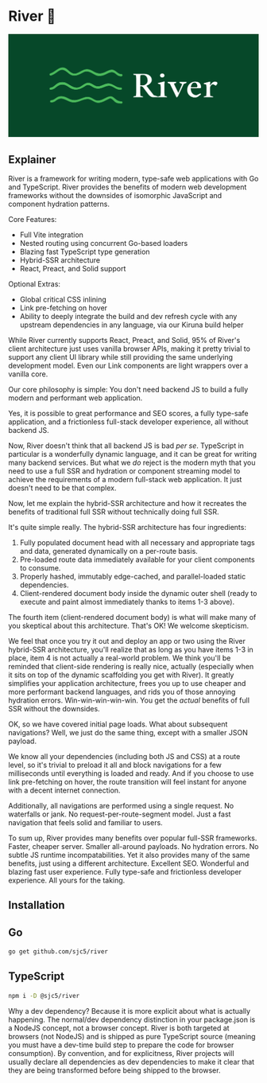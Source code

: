 # River 🛶

<img src="/river-banner.webp" alt="River logo banner">

## Explainer

River is a framework for writing modern, type-safe web applications with Go and
TypeScript. River provides the benefits of modern web development frameworks
without the downsides of isomorphic JavaScript and component hydration patterns.

Core Features:

- Full Vite integration
- Nested routing using concurrent Go-based loaders
- Blazing fast TypeScript type generation
- Hybrid-SSR architecture
- React, Preact, and Solid support

Optional Extras:

- Global critical CSS inlining
- Link pre-fetching on hover
- Ability to deeply integrate the build and dev refresh cycle with any upstream
  dependencies in any language, via our Kiruna build helper

While River currently supports React, Preact, and Solid, 95% of River's client
architecture just uses vanilla browser APIs, making it pretty trivial to support
any client UI library while still providing the same underlying development
model. Even our Link components are light wrappers over a vanilla core.

Our core philosophy is simple: You don't need backend JS to build a fully modern
and performant web application.

Yes, it is possible to great performance and SEO scores, a fully type-safe
application, and a frictionless full-stack developer experience, all without
backend JS.

Now, River doesn't think that all backend JS is bad _per se_. TypeScript in
particular is a wonderfully dynamic language, and it can be great for writing
many backend services. But what we _do_ reject is the modern myth that you need
to use a full SSR and hydration or component streaming model to achieve the
requirements of a modern full-stack web application. It just doesn't need to be
that complex.

Now, let me explain the hybrid-SSR architecture and how it recreates the
benefits of traditional full SSR without technically doing full SSR.

It's quite simple really. The hybrid-SSR architecture has four ingredients:

1. Fully populated document head with all necessary and appropriate tags and
   data, generated dynamically on a per-route basis.
2. Pre-loaded route data immediately available for your client components to
   consume.
3. Properly hashed, immutably edge-cached, and parallel-loaded static
   dependencies.
4. Client-rendered document body inside the dynamic outer shell (ready to
   execute and paint almost immediately thanks to items 1-3 above).

The fourth item (client-rendered document body) is what will make many of you
skeptical about this architecture. That's OK! We welcome skepticism.

We feel that once you try it out and deploy an app or two using the River
hybrid-SSR architecture, you'll realize that as long as you have items 1-3 in
place, item 4 is not actually a real-world problem. We think you'll be reminded
that client-side rendering is really nice, actually (especially when it sits on
top of the dynamic scaffolding you get with River). It greatly simplifies your
application architecture, frees you up to use cheaper and more performant
backend languages, and rids you of those annoying hydration errors.
Win-win-win-win-win. You get the _actual_ benefits of full SSR without the
downsides.

OK, so we have covered initial page loads. What about subsequent navigations?
Well, we just do the same thing, except with a smaller JSON payload.

We know all your dependencies (including both JS and CSS) at a route level, so
it's trivial to preload it all and block navigations for a few milliseconds
until everything is loaded and ready. And if you choose to use link pre-fetching
on hover, the route transition will feel instant for anyone with a decent
internet connection.

Additionally, all navigations are performed using a single request. No
waterfalls or jank. No request-per-route-segment model. Just a fast navigation
that feels solid and familiar to users.

To sum up, River provides many benefits over popular full-SSR frameworks.
Faster, cheaper server. Smaller all-around payloads. No hydration errors. No
subtle JS runtime incompatabilities. Yet it also provides many of the same
benefits, just using a different architecture. Excellent SEO. Wonderful and
blazing fast user experience. Fully type-safe and frictionless developer
experience. All yours for the taking.

## Installation

## Go

```sh
go get github.com/sjc5/river
```

## TypeScript

```sh
npm i -D @sjc5/river
```

Why a dev dependency? Because it is more explicit about what is actually
happening. The normal/dev dependency distinction in your package.json is a
NodeJS concept, not a browser concept. River is both targeted at browsers (not
NodeJS) and is shipped as pure TypeScript source (meaning you must have a
dev-time build step to prepare the code for browser consumption). By convention,
and for explicitness, River projects will usually declare all dependencies as
dev dependencies to make it clear that they are being transformed before being
shipped to the browser.
